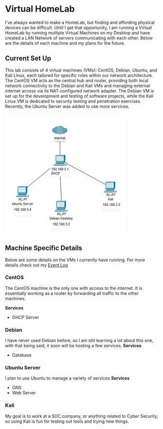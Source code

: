 # Virtual HomeLab
I've always wanted to make a HomeLab, but finding and affording physical devices can be difficult. Until I get that opportunity, I am running a Virtual HomeLab by running multiple Virtual Machines on my Desktop and have created a LAN Network of servers communicating with each other. Below are the details of each machine and my plans for the future. 

## Current Set Up
This lab consists of 4 virtual machines (VMs): CentOS, Debian, Ubuntu, and Kali Linux, each tailored for specific roles within our network architecture. The CentOS VM acts as the central hub and router, providing both local network connectivity to the Debian and Kali VMs and managing external internet access via its NAT-configured network adapter. The Debian VM is set up for the development and testing of software projects, while the Kali Linux VM is dedicated to security testing and penetration exercises. Recently, the Ubuntu Server was added to use more services.

![Current Virtual Lab](Images/Virtual-Homelab-3-21.png)

## Machine Specific Details 
Below are some details on the VMs I currently have running. For more details check out my [Event Log](Services_Learned)

### CentOS
The CentOS machine is the only one with access to the internet. It is essentially working as a router by forwarding all traffic to the other machines.

  __Services__
- DHCP Server


### Debian
I have never used Debian before, so I am still learning a lot about this one, with that being said, it soon will be hosting a few services.
__Services__
- Database

### Ubuntu Server
I plan to use Ubuntu to manage a variety of services 
__Services__
- DNS
- Web Server

### Kali
My goal is to work at a SOC company, or anything related to Cyber Security, so using Kali is fun for testing out tools and trying new things.

